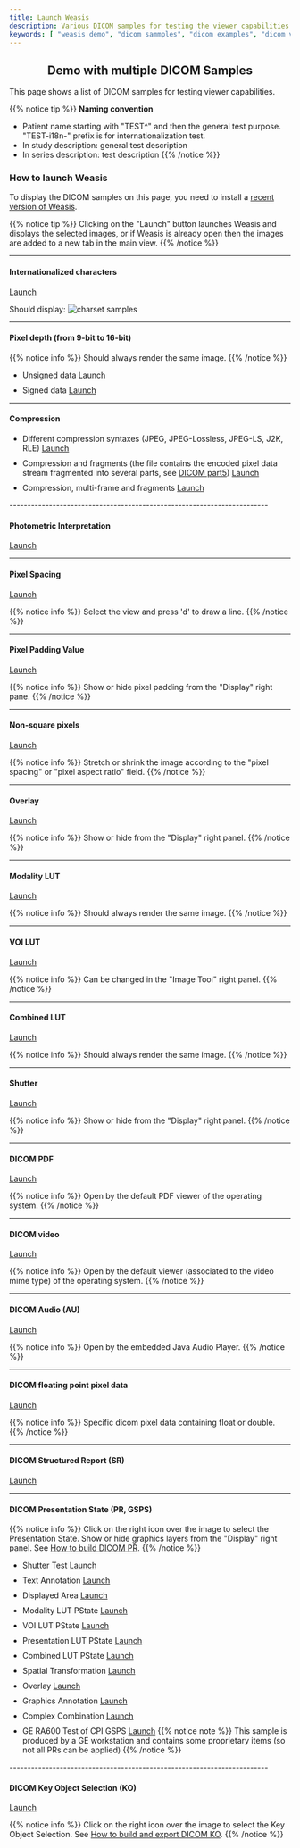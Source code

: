 ```yaml
---
title: Launch Weasis
description: Various DICOM samples for testing the viewer capabilities
keywords: [ "weasis demo", "dicom sammples", "dicom examples", "dicom viewer", "free dicom viewer", "open source dicom viewer", "weasis dicom viewer",  "multi-platform dicom viewer", "dicom", "pacs", "pacs viewer" ]
---
```


## <center>Demo with multiple DICOM Samples</center>

This page shows a list of DICOM samples for testing viewer capabilities.

{{% notice tip %}}
**Naming convention**

- Patient name starting with "TEST^" and then the general test purpose. "TEST-i18n-" prefix is for internationalization test.
- In study description: general test description
- In series description: test description
{{% /notice %}}

### How to launch Weasis

To display the DICOM samples on this page, you need to install a [recent version of Weasis](../getting-started/).

{{% notice tip %}}
Clicking on the "Launch" button launches Weasis and displays the selected images, or if Weasis is already open then the images are added to a new tab in the main view.
{{% /notice %}}

------------------------------------------------------------------------

#### Internationalized characters
<a  href="weasis://%24dicom%3Aget%20-w%20https%3A%2F%2Fnroduit.github.io%2Fsamples%2Fdemo%2Finternational.xml" class="btn btn-default">Launch</a>

Should display:
![charset samples](/images/charset.png)

------------------------------------------------------------------------

#### Pixel depth (from 9-bit to 16-bit)

{{% notice info %}}
Should always render the same image.
{{% /notice %}}

<ul>
<li style="margin-bottom:10px;">Unsigned data
<a  href="weasis://%24dicom%3Aget%20-w%20https%3A%2F%2Fnroduit.github.io%2Fsamples%2Fdemo%2Fpixel-depth-unsigned.xml" class="btn btn-default">Launch</a>
</li>
<li style="margin-bottom:10px;">Signed data
<a  href="weasis://%24dicom%3Aget%20-w%20https%3A%2F%2Fnroduit.github.io%2Fsamples%2Fdemo%2Fpixel-depth-signed.xml" class="btn btn-default">Launch</a>
</li>
</ul>

------------------------------------------------------------------------

#### Compression

<ul>
<li style="margin-bottom:10px;">Different compression syntaxes (JPEG, JPEG-Lossless, JPEG-LS, J2K, RLE)
<a  href="weasis://%24dicom%3Aget%20-w%20https%3A%2F%2Fnroduit.github.io%2Fsamples%2Fdemo%2Fcompression1.xml" class="btn btn-default">Launch</a>
</li>
<li style="margin-bottom:10px;">Compression and fragments (the file contains the encoded pixel data stream fragmented into several parts, see <a target="_blank" href="http://dicom.nema.org/medical/dicom/current/output/chtml/part05/sect_A.4.html">DICOM part5</a>)
<a  href="weasis://%24dicom%3Aget%20-w%20https%3A%2F%2Fnroduit.github.io%2Fsamples%2Fdemo%2Fcompression2.xml" class="btn btn-default">Launch</a>
</li>
<li style="margin-bottom:10px;">Compression, multi-frame and fragments
<a  href="weasis://%24dicom%3Aget%20-w%20https%3A%2F%2Fnroduit.github.io%2Fsamples%2Fdemo%2Fcompression3.xml" class="btn btn-default">Launch</a>
</li>
</ul>
------------------------------------------------------------------------

#### Photometric Interpretation
<a  href="weasis://%24dicom%3Aget%20-w%20https%3A%2F%2Fnroduit.github.io%2Fsamples%2Fdemo%2Fcolor.xml" class="btn btn-default">Launch</a>

------------------------------------------------------------------------

#### Pixel Spacing
<a  href="weasis://%24dicom%3Aget%20-w%20https%3A%2F%2Fnroduit.github.io%2Fsamples%2Fdemo%2Fpixel-spacing.xml" class="btn btn-default">Launch</a>

{{% notice info %}}
Select the view and press 'd' to draw a line.
{{% /notice %}}

------------------------------------------------------------------------

#### Pixel Padding Value
<a  href="weasis://%24dicom%3Aget%20-w%20https%3A%2F%2Fnroduit.github.io%2Fsamples%2Fdemo%2Fpixel-padding.xml" class="btn btn-default">Launch</a>

{{% notice info %}}
Show or hide pixel padding from the "Display" right pane.
{{% /notice %}}

------------------------------------------------------------------------

#### Non-square pixels
<a  href="weasis://%24dicom%3Aget%20-w%20https%3A%2F%2Fnroduit.github.io%2Fsamples%2Fdemo%2Fpixel-nonsquare.xml" class="btn btn-default">Launch</a>

{{% notice info %}}
Stretch or shrink the image according to the "pixel spacing" or "pixel aspect ratio" field.
{{% /notice %}}

------------------------------------------------------------------------

#### Overlay
<a  href="weasis://%24dicom%3Aget%20-w%20https%3A%2F%2Fnroduit.github.io%2Fsamples%2Fdemo%2Foverlay.xml" class="btn btn-default">Launch</a>

{{% notice info %}}
Show or hide from the "Display" right panel.
{{% /notice %}}

------------------------------------------------------------------------

#### Modality LUT
<a  href="weasis://%24dicom%3Aget%20-w%20https%3A%2F%2Fnroduit.github.io%2Fsamples%2Fdemo%2Fmlut.xml" class="btn btn-default">Launch</a>

{{% notice info %}}
Should always render the same image.
{{% /notice %}}

------------------------------------------------------------------------

#### VOI LUT
<a  href="weasis://%24dicom%3Aget%20-w%20https%3A%2F%2Fnroduit.github.io%2Fsamples%2Fdemo%2Fvlut.xml" class="btn btn-default">Launch</a>

{{% notice info %}}
Can be changed in the "Image Tool" right panel.
{{% /notice %}}

------------------------------------------------------------------------

#### Combined LUT
<a  href="weasis://%24dicom%3Aget%20-w%20https%3A%2F%2Fnroduit.github.io%2Fsamples%2Fdemo%2Fvclut.xml" class="btn btn-default">Launch</a>

{{% notice info %}}
Should always render the same image.
{{% /notice %}}

------------------------------------------------------------------------

#### Shutter
<a  href="weasis://%24dicom%3Aget%20-w%20https%3A%2F%2Fnroduit.github.io%2Fsamples%2Fdemo%2Fshutter.xml" class="btn btn-default">Launch</a>

{{% notice info %}}
Show or hide from the "Display" right panel.
{{% /notice %}}

------------------------------------------------------------------------

#### DICOM PDF
<a  href="weasis://%24dicom%3Aget%20-w%20https%3A%2F%2Fnroduit.github.io%2Fsamples%2Fdemo%2Fpdf.xml" class="btn btn-default">Launch</a>

{{% notice info %}}
Open by the default PDF viewer of the operating system.
{{% /notice %}}

------------------------------------------------------------------------

#### DICOM video
<a  href="weasis://%24dicom%3Aget%20-w%20https%3A%2F%2Fnroduit.github.io%2Fsamples%2Fdemo%2Fvideo.xml" class="btn btn-default">Launch</a>

{{% notice info %}}
Open by the default viewer (associated to the video mime type) of the operating system.
{{% /notice %}}

------------------------------------------------------------------------

#### DICOM Audio (AU)
<a  href="weasis://%24dicom%3Aget%20-w%20https%3A%2F%2Fnroduit.github.io%2Fsamples%2Fdemo%2Faudio.xml" class="btn btn-default">Launch</a>

{{% notice info %}}
Open by the embedded Java Audio Player.
{{% /notice %}}

------------------------------------------------------------------------

#### DICOM floating point pixel data
<a  href="weasis://%24dicom%3Aget%20-w%20https%3A%2F%2Fnroduit.github.io%2Fsamples%2Fdemo%2Ffloat.xml" class="btn btn-default">Launch</a>

{{% notice info %}}
 Specific dicom pixel data containing float or double.
{{% /notice %}}

------------------------------------------------------------------------

#### DICOM Structured Report (SR)
<a  href="weasis://%24dicom%3Aget%20-w%20https%3A%2F%2Fnroduit.github.io%2Fsamples%2Fdemo%2Fsr.xml" class="btn btn-default">Launch</a>

------------------------------------------------------------------------

#### DICOM Presentation State (PR, GSPS)

{{% notice info %}}
Click on the right icon over the image to select the Presentation State. Show or hide graphics layers from the "Display" right panel. See [How to build DICOM PR](../tutorials/build-ko-pr/#presentation-state-pr-or-gsps).
{{% /notice %}}

<ul>
<li style="margin-bottom:10px;">Shutter Test <a  href="weasis://%24dicom%3Aget%20-w%20https%3A%2F%2Fnroduit.github.io%2Fsamples%2Fdemo%2Fpr-shutter.xml" class="btn btn-default">Launch</a>
</li>
<li style="margin-bottom:10px;">Text Annotation <a  href="weasis://%24dicom%3Aget%20-w%20https%3A%2F%2Fnroduit.github.io%2Fsamples%2Fdemo%2pr-text.xml" class="btn btn-default">Launch</a>
</li>
<li style="margin-bottom:10px;">Displayed Area <a  href="weasis://%24dicom%3Aget%20-w%20https%3A%2F%2Fnroduit.github.io%2Fsamples%2Fdemo%2Fpr-area.xml" class="btn btn-default">Launch</a>
</li>
<li style="margin-bottom:10px;">Modality LUT PState <a  href="weasis://%24dicom%3Aget%20-w%20https%3A%2F%2Fnroduit.github.io%2Fsamples%2Fdemo%2Fpr-mlut.xml" class="btn btn-default">Launch</a>
</li>
<li style="margin-bottom:10px;">VOI LUT PState <a  href="weasis://%24dicom%3Aget%20-w%20https%3A%2F%2Fnroduit.github.io%2Fsamples%2Fdemo%2Fpr-vlut.xml" class="btn btn-default">Launch</a>
</li>
<li style="margin-bottom:10px;">Presentation LUT PState <a  href="weasis://%24dicom%3Aget%20-w%20https%3A%2F%2Fnroduit.github.io%2Fsamples%2Fdemo%2Fpr-plut.xml" class="btn btn-default">Launch</a>
</li>
<li style="margin-bottom:10px;">Combined LUT PState <a  href="weasis://%24dicom%3Aget%20-w%20https%3A%2F%2Fnroduit.github.io%2Fsamples%2Fdemo%2Fpr-clut.xml" class="btn btn-default">Launch</a>
</li>
<li style="margin-bottom:10px;">Spatial Transformation <a  href="weasis://%24dicom%3Aget%20-w%20https%3A%2F%2Fnroduit.github.io%2Fsamples%2Fdemo%2Fpr-spatial.xml" class="btn btn-default">Launch</a>
</li>
<li style="margin-bottom:10px;">Overlay <a  href="weasis://%24dicom%3Aget%20-w%20https%3A%2F%2Fnroduit.github.io%2Fsamples%2Fdemo%2Fpr-overlay.xml" class="btn btn-default">Launch</a>
</li>
<li style="margin-bottom:10px;">Graphics Annotation <a  href="weasis://%24dicom%3Aget%20-w%20https%3A%2F%2Fnroduit.github.io%2Fsamples%2Fdemo%2Fpr-graphics.xml" class="btn btn-default">Launch</a>
</li>
<li style="margin-bottom:10px;">Complex Combination <a  href="weasis://%24dicom%3Aget%20-w%20https%3A%2F%2Fnroduit.github.io%2Fsamples%2Fdemo%2Fpr-commplex.xml" class="btn btn-default">Launch</a>
</li>
<li style="margin-bottom:10px;">GE RA600 Test of CPI GSPS <a  href="weasis://%24dicom%3Aget%20-w%20https%3A%2F%2Fnroduit.github.io%2Fsamples%2Fdemo%2Fpr-ge.xml" class="btn btn-default">Launch</a>
  {{% notice note %}}
  This sample is produced by a GE workstation and contains some proprietary items (so not all PRs can be applied)
  {{% /notice %}}
</li>
</ul>
------------------------------------------------------------------------

#### DICOM Key Object Selection (KO)
<a  href="weasis://%24dicom%3Aget%20-w%20https%3A%2F%2Fnroduit.github.io%2Fsamples%2Fdemo%2Fko.xml" class="btn btn-default">Launch</a>

{{% notice info %}}
Click on the right icon over the image to select the Key Object Selection. See [How to build and export DICOM KO](../tutorials/build-ko-pr).
{{% /notice %}}
